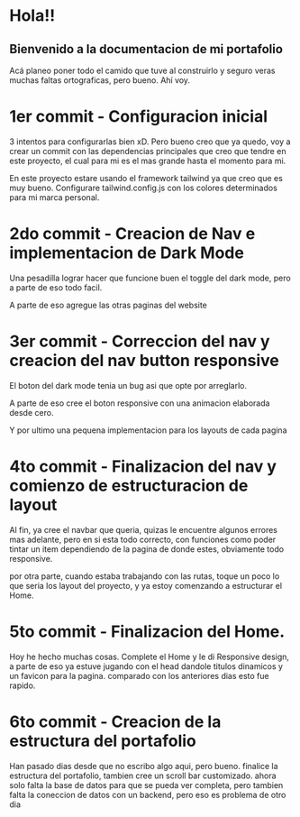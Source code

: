 # Hola!!
## Bienvenido a la documentacion de mi portafolio

Acá planeo poner todo el camido que tuve al construirlo
y seguro veras muchas faltas ortograficas, pero bueno.
Ahí voy.

# 1er commit - Configuracion inicial

3 intentos para configurarlas bien xD.
Pero bueno creo que ya quedo, voy a crear un commit con las dependencias principales que creo que tendre en este proyecto, el cual para mi es el mas grande hasta el momento para mi.

En este proyecto estare usando el framework tailwind ya que creo que es muy bueno.
Configurare tailwind.config.js con los colores determinados para mi marca personal.

# 2do commit - Creacion de Nav e implementacion de Dark Mode

Una pesadilla lograr hacer que funcione buen el toggle del dark mode, pero a parte de eso todo facil.

A parte de eso agregue las otras paginas del website

# 3er commit - Correccion del nav y creacion del nav button responsive

El boton del dark mode tenia un bug asi que opte por arreglarlo.

A parte de eso cree el boton responsive con una animacion elaborada desde cero.

Y por ultimo una pequena implementacion para los layouts de cada pagina

# 4to commit - Finalizacion del nav y comienzo de estructuracion de layout

Al fin, ya cree el navbar que queria, quizas le encuentre algunos errores mas adelante, pero en si esta todo correcto, con funciones como poder tintar un item dependiendo de la pagina de donde estes, obviamente todo responsive.

por otra parte, cuando estaba trabajando con las rutas, toque un poco lo que seria los layout del proyecto, y ya estoy comenzando a estructurar el Home.

# 5to commit - Finalizacion del Home.
Hoy he hecho muchas cosas. Complete el Home y le di Responsive design, a parte de eso ya estuve jugando con el head dandole titulos dinamicos y un favicon para la pagina. comparado con los anteriores dias esto fue rapido.

# 6to commit - Creacion de la estructura del portafolio
Han pasado dias desde que no escribo algo aqui, pero bueno.
finalice la estructura del portafolio, tambien cree un scroll bar customizado.
ahora solo falta la base de datos para que se pueda ver completa, pero tambien falta la coneccion de datos con un backend, pero eso es problema de otro dia